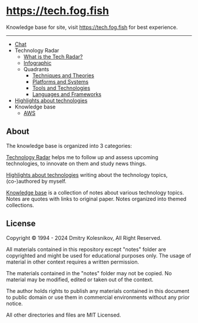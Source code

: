 # https://tech.fog.fish

Knowledge base for site, visit https://tech.fog.fish for best experience.

---

- [Chat](/)
- Technology Radar
  - [What is the Tech Radar?](/tech/)
  - [Infographic](https://tech.fog.fish/statix/tech/infographics/)
  - Quadrants
    - [Techniques and Theories](/tech/techniques-and-theories.md)
    - [Platforms and Systems](/tech/platforms-and-systems.md)
    - [Tools and Technologies](/tech/tools-and-technologies.md)
    - [Languages and Frameworks](/tech/languages-and-frameworks.md)
- [Highlights about technologies](/posts/)
- Knowledge base
  - [AWS](/notes/aws.md)


## About

The knowledge base is organized into 3 categories:

[Technology Radar](/tech/) helps me to follow up and assess upcoming technologies, to innovate on them and study news things.

[Highlights about technologies](/posts/) writing about the technology topics, (co-)authored by myself.

[Knowledge base](/notes/) is a collection of notes about various technology topics. Notes are quotes with links to original paper. Notes organized into themed collections.


## License

Copyright © 1994 - 2024 Dmitry Kolesnikov, All Right Reserved.

All materials contained in this repository except "notes" folder are copyrighted and might be used for educational purposes only. The usage of material in other context requires a written permission.

The materials contained in the "notes" folder may not be copied. No material may be modified, edited or taken out of the context.

The author holds rights to publish any materials contained in this document to public domain or use them in commercial environments without any prior notice.

All other directories and files are MIT Licensed.
